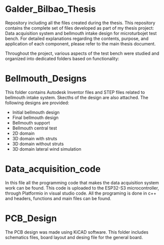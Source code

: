 # Galder_Bilbao_Thesis
Repository including all the files created during the thesis.
This repository contains the complete set of files developed as part of my thesis project: Data acquisition system and bellmouth intake design for microturbojet test bench. For detailed explanations regarding the contents, purpose, and application of each component, please refer to the main thesis document.

Throughout the project, various aspects of the test bench were studied and organized into dedicated folders based on functionality:

# Bellmouth_Designs
This folder contains Autodesk Inventor files and STEP files related to bellmouth intake system. Skecths of the design are also attached. The following designs are provided:
  * Initial bellmouth design
  * Final bellmouth design
  * Bellmouth support
  * Bellmouth central test
  * 2D domain
  * 3D domain with struts
  * 3D domain without struts
  * 3D domain lateral wind simulation
    
# Data_acquisition_code
In this file all the programming code that makes the data acquisition system work can be found. This code is uploaded to the ESP32-S3 microcontroller, through Platformio in visual studio code. All the programing is done in c++ and headers, functions and main files can be found.

# PCB_Design
The PCB design was made using KiCAD software. This folder includes schematics files, board layout and desing file for the general board.
